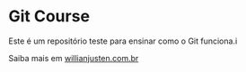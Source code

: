 # Git Course




Este é um repositório teste para ensinar como o Git funciona.i


Saiba mais em [willianjusten.com.br](http://willianjusten.com.br)
